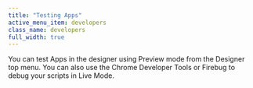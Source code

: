 ```yaml
---
title: "Testing Apps"
active_menu_item: developers
class_name: developers
full_width: true
---
```



You can test Apps in the designer using Preview mode from the Designer top menu. You can also use the Chrome Developer Tools or Firebug to debug your scripts in Live Mode.

